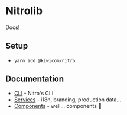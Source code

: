 # Nitrolib

Docs!

## Setup

* `yarn add @kiwicom/nitro`

## Documentation

* [CLI](./cli) - Nitro's CLI
* [Services](./services) - i18n, branding, production data...
* [Components](./components) - well... components 🤷
